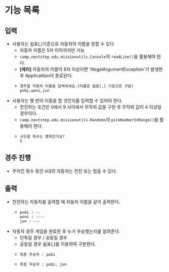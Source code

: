 
# 기능 목록 


## 입력
- 사용자는 쉼표(,)기준으로 자동차의 이름을 정할 수 있다
  - 자동차 이름은 5자 이하까지만 가능
  - `camp.nextstep.edu.missionutils.Console`의 `readLine()`을 활용해야 한다.
  - **[에러]** 자동차의 이름이 6자 이상이면 'IllegalArgumentException'가 발생한 후 Applicaition이 종료된다. 
  - ```text
    경주할 자동차 이름을 입력하세요.(이름은 쉼표(,) 기준으로 구분)
    pobi,woni,jun
    ```
- 사용자는 몇 번의 이동을 할 것인지를 입력할 수 있어야 한다.
  -  전진하는 조건은 0에서 9 사이에서 무작위 값을 구한 후 무작위 값이 4 이상일 경우이다.
  - `camp.nextstep.edu.missionutils.Randoms`의 `pickNumberInRange()`를 활용해야 한다.
  - ```text
    시도할 회수는 몇회인가요?
    5
    ```
## 경주 진행

- 주어진 횟수 동안 n대의 자동차는 전진 또는 멈출 수 있다.


## 출력
- 전진하는 자동차를 출력할 때 자동차 이름을 같이 출력한다.
  - ```text
    pobi : --
    woni : ----
    jun : ---
    ```
- 자동차 경주 게임을 완료한 후 누가 우승했는지를 알려준다. 
  - 단독일 경우 / 공동일 경우
  - 공동일 경우 쉼표(,)를 이용하여 구분한다.
  - ```
    최종 우승자 : pobi
    ```
  - ```
    최종 우승자 : pobi, jun
    ```